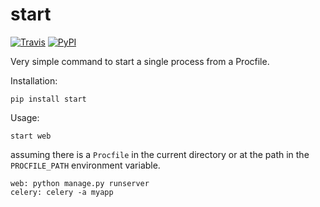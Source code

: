 # start

[![Travis](https://img.shields.io/travis/aldryncore/start.svg?style=flat-square)](https://travis-ci.org/aldryncore/start)
[![PyPI](https://img.shields.io/pypi/v/start.svg?style=flat-square)](https://pypi.python.org/pypi/start/)

Very simple command to start a single process from a Procfile.

Installation:

```
pip install start
```

Usage:

```
start web
```

assuming there is a ``Procfile`` in the current directory or at the path in
the ``PROCFILE_PATH`` environment variable.

```
web: python manage.py runserver
celery: celery -a myapp
```
